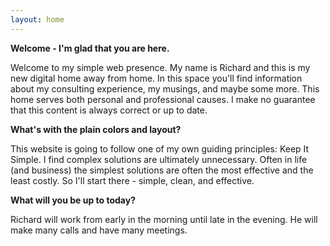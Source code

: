 ```yaml
---
layout: home
---
```

**Welcome - I'm glad that you are here.**

Welcome to my simple web presence. My name is Richard and this is my new digital home away from home. In this space you'll find information about my consulting experience, my musings, and maybe some more. This home serves both personal and professional causes. I make no guarantee that this content is always correct or up to date.

**What's with the plain colors and layout?**

This website is going to follow one of my own guiding principles: Keep It Simple. I find complex solutions are ultimately unnecessary. Often in life (and business) the simplest solutions are often the most effective and the least costly. So I'll start there - simple, clean, and effective.

**What will you be up to today?**

Richard will work from early in the morning until late in the evening. He will make many calls and have many meetings.